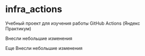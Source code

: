 # infra_actions
Учебный проект для изучения работы GitHub Actions (Яндекс Практикум)

Внесли небольшие изменения


Еще Внесли небольшие изменения